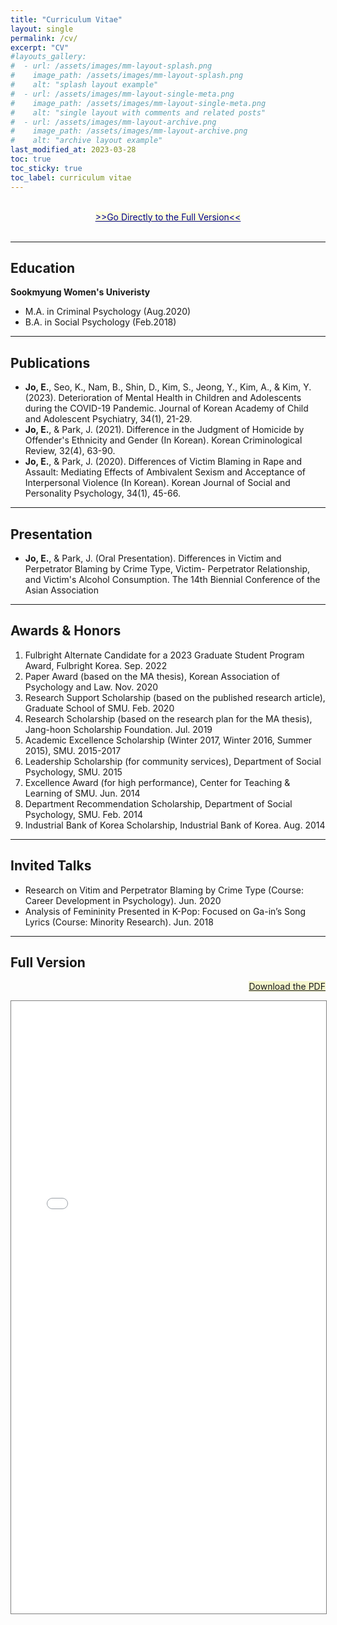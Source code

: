 ```yaml
---
title: "Curriculum Vitae"
layout: single
permalink: /cv/
excerpt: "CV"
#layouts_gallery:
#  - url: /assets/images/mm-layout-splash.png
#    image_path: /assets/images/mm-layout-splash.png
#    alt: "splash layout example"
#  - url: /assets/images/mm-layout-single-meta.png
#    image_path: /assets/images/mm-layout-single-meta.png
#    alt: "single layout with comments and related posts"
#  - url: /assets/images/mm-layout-archive.png
#    image_path: /assets/images/mm-layout-archive.png
#    alt: "archive layout example"
last_modified_at: 2023-03-28
toc: true
toc_sticky: true
toc_label: curriculum vitae
---
```

<br>
<center><a style="color: darkblue; background: lightyellow" href="#full-version">>>Go Directly to the Full Version<<</a></center>
<br>

---
## Education
**Sookmyung Women's Univeristy**
 - M.A. in Criminal Psychology (Aug.2020) 
 - B.A. in Social Psychology (Feb.2018)

---

## Publications
- **Jo, E.**, Seo, K., Nam, B., Shin, D., Kim, S., Jeong, Y., Kim, A., & Kim, Y. (2023). Deterioration of Mental Health in Children and Adolescents during the COVID-19 Pandemic. Journal of Korean Academy of Child and Adolescent Psychiatry, 34(1), 21-29. 
- **Jo, E.**, & Park, J. (2021). Difference in the Judgment of Homicide by Offender's Ethnicity and Gender (In Korean). Korean Criminological Review, 32(4), 63-90. 
- **Jo, E.**, & Park, J. (2020). Differences of Victim Blaming in Rape and Assault: Mediating Effects of Ambivalent Sexism and Acceptance of Interpersonal Violence (In Korean). Korean Journal of Social and Personality Psychology, 34(1), 45-66. 

---

## Presentation
- **Jo, E.**, & Park, J. (Oral Presentation). Differences in Victim and Perpetrator Blaming by Crime Type, Victim-
Perpetrator Relationship, and Victim's Alcohol Consumption. The 14th Biennial Conference of the Asian Association

---

## Awards & Honors
1. Fulbright Alternate Candidate for a 2023 Graduate Student Program Award, Fulbright Korea. Sep. 2022
2. Paper Award (based on the MA thesis), Korean Association of Psychology and Law. Nov. 2020
3. Research Support Scholarship (based on the published research article), Graduate School of SMU. Feb. 2020
4. Research Scholarship (based on the research plan for the MA thesis), Jang-hoon Scholarship Foundation. Jul. 2019
5. Academic Excellence Scholarship (Winter 2017, Winter 2016, Summer 2015), SMU. 2015-2017
6. Leadership Scholarship (for community services), Department of Social Psychology, SMU. 2015
7. Excellence Award (for high performance), Center for Teaching & Learning of SMU. Jun. 2014
8. Department Recommendation Scholarship, Department of Social Psychology, SMU. Feb. 2014
9. Industrial Bank of Korea Scholarship, Industrial Bank of Korea. Aug. 2014


---

## Invited Talks
- Research on Vitim and Perpetrator Blaming by Crime Type (Course: Career Development in Psychology). Jun. 2020
- Analysis of Femininity Presented in K-Pop: Focused on Ga-in’s Song Lyrics (Course: Minority Research). Jun. 2018

---
## Full Version
<p style="text-align: right;"><a href="/assets/documents/Eunkyung_CV_Mar29.pdf" download style="background-color: #F5F6CE">Download the PDF</a></p>
<html>
    <head>
    <style>
        #pdf-container {
            height: 980px;
        }
    </style>
    </head>
    <body>
        <div id="pdf-container">
            <iframe src="/assets/documents/Eunkyung_CV_Mar29.pdf#toolbar=0&view=FitH" width="100%" height="100%" style="border: 1px solid gray;">
                <p>Your browser does not support iframes.</p>
            </iframe>
        </div>
    </body>
</html>

